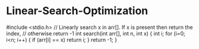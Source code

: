 # Linear-Search-Optimization

#include <stdio.h>
// Linearly search x in arr[]. If x is present then return the index,
// otherwise return -1
int search(int arr[], int n, int x)
{
 int i;
 for (i=0; i<n; i++)
 {
 if (arr[i] == x)
 return i;
 }
 return -1;
}


